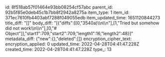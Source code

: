 id: 8f518ab57f01464e93bb08254cf57abc
parent_id: 92b5f85e0deb45c1b7bb8f2942a8275a
item_type: 1
item_id: 371ec7610fb4403abf7288f049055edb
item_updated_time: 1651120844273
title_diff: "[]"
body_diff: "[{\"diffs\":[[0,\"3540a)\\\n\\\n\"],[1,\"Tried but somehow did not work\\\n\\\n\"],[0,\"# Object\"]],\"start1\":709,\"start2\":709,\"length1\":16,\"length2\":48}]"
metadata_diff: {"new":{},"deleted":[]}
encryption_cipher_text: 
encryption_applied: 0
updated_time: 2022-04-28T04:41:47.228Z
created_time: 2022-04-28T04:41:47.228Z
type_: 13